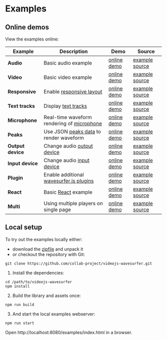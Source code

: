 # Examples

## Online demos

View the examples online:

| Example | Description | Demo | Source |
| --- | --- | --- | --- |
| **Audio** | Basic audio example | [online demo](https://collab-project.github.io/videojs-wavesurfer/demo/index.html) | [example source](https://github.com/collab-project/videojs-wavesurfer/blob/master/examples/index.html) |
| **Video** | Basic video example | [online demo](https://collab-project.github.io/videojs-wavesurfer/demo/video.html) | [example source](https://github.com/collab-project/videojs-wavesurfer/blob/master/examples/video.html) |
| **Responsive** | Enable [responsive layout](responsive.md) | [online demo](https://collab-project.github.io/videojs-wavesurfer/demo/fluid.html) | [example source](https://github.com/collab-project/videojs-wavesurfer/blob/master/examples/fluid.html) |
| **Text tracks** | Display [text tracks](text-tracks.md) | [online demo](https://collab-project.github.io/videojs-wavesurfer/demo/texttrack.html) | [example source](https://github.com/collab-project/videojs-wavesurfer/blob/master/examples/texttrack.html) |
| **Microphone** | Real-time waveform rendering of [microphone](microphone.md) | [online demo](https://collab-project.github.io/videojs-wavesurfer/demo/live.html) | [example source](https://github.com/collab-project/videojs-wavesurfer/blob/master/examples/live.html) |
| **Peaks** | Use JSON [peaks data](peaks.md) to render waveform | [online demo](https://collab-project.github.io/videojs-wavesurfer/demo/peaks.html) | [example source](https://github.com/collab-project/videojs-wavesurfer/blob/master/examples/peaks.html) |
| **Output device** | Change audio [output device](change-device.md) | [online demo](https://collab-project.github.io/videojs-wavesurfer/demo/output.html) | [example source](https://github.com/collab-project/videojs-wavesurfer/blob/master/examples/output.html) |
| **Input device** | Change audio [input device](change-device.md) | [online demo](https://collab-project.github.io/videojs-wavesurfer/demo/input.html) | [example source](https://github.com/collab-project/videojs-wavesurfer/blob/master/examples/input.html) |
| **Plugin** | Enable additional [wavesurfer.js plugins](plugins.md) | [online demo](https://collab-project.github.io/videojs-wavesurfer/demo/plugin.html) | [example source](https://github.com/collab-project/videojs-wavesurfer/blob/master/examples/plugin.html) |
| **React** | Basic [React](react.md) example | [online demo](https://collab-project.github.io/videojs-wavesurfer/demo/react/index.html) | [example source](https://github.com/collab-project/videojs-wavesurfer/blob/master/examples/react/index.html) |
| **Multi** | Using multiple players on single page | [online demo](https://collab-project.github.io/videojs-wavesurfer/demo/multi.html) | [example source](https://github.com/collab-project/videojs-wavesurfer/blob/master/examples/multi.html) |

## Local setup

To try out the examples locally either:

- download the [zipfile](https://github.com/collab-project/videojs-wavesurfer/archive/master.zip) and unpack it
- or checkout the repository with Git:
```console
git clone https://github.com/collab-project/videojs-wavesurfer.git
```

1. Install the dependencies:

```console
cd /path/to/videojs-wavesurfer
npm install
```

2. Build the library and assets once:

```console
npm run build
```

3. And start the local examples webserver:

```console
npm run start
```

Open http://localhost:8080/examples/index.html in a browser.
